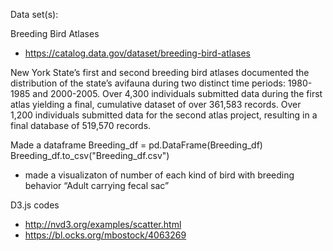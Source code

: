 Data set(s):

Breeding Bird Atlases
- https://catalog.data.gov/dataset/breeding-bird-atlases

New York State’s first and second breeding bird atlases documented the distribution of the state’s avifauna during two distinct time periods: 1980-1985 and 2000-2005. Over 4,300 individuals submitted data during the first atlas yielding a final, cumulative dataset of over 361,583 records. Over 1,200 individuals submitted data for the second atlas project, resulting in a final database of 519,570 records.

Made a dataframe
Breeding_df = pd.DataFrame(Breeding_df)
Breeding_df.to_csv("Breeding_df.csv")

- made a visualizaton of number of each kind of bird with breeding behavior “Adult carrying fecal sac”

D3.js codes
- http://nvd3.org/examples/scatter.html
- https://bl.ocks.org/mbostock/4063269


